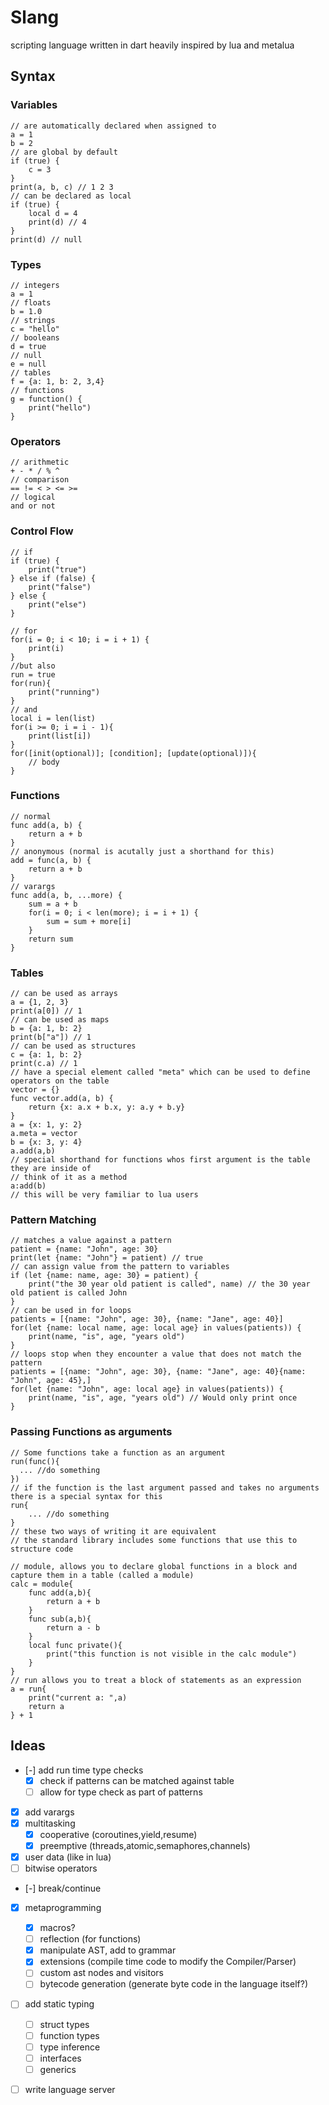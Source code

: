 # Slang
scripting language written in dart
heavily inspired by lua and metalua

## Syntax
### Variables
```slang
// are automatically declared when assigned to
a = 1
b = 2
// are global by default
if (true) {
    c = 3
}
print(a, b, c) // 1 2 3
// can be declared as local
if (true) {
    local d = 4
    print(d) // 4
}
print(d) // null
```
### Types
```slang
// integers
a = 1
// floats
b = 1.0
// strings
c = "hello"
// booleans
d = true
// null
e = null
// tables
f = {a: 1, b: 2, 3,4}
// functions
g = function() {
    print("hello")
}
```
### Operators
```slang
// arithmetic
+ - * / % ^
// comparison
== != < > <= >=
// logical
and or not
```
### Control Flow
```slang
// if
if (true) {
    print("true")
} else if (false) {
    print("false")
} else {
    print("else")
}

// for
for(i = 0; i < 10; i = i + 1) {
    print(i)
}
//but also
run = true
for(run){
    print("running")
}
// and
local i = len(list)
for(i >= 0; i = i - 1){
    print(list[i])
}
for([init(optional)]; [condition]; [update(optional)]){
    // body
}
```
### Functions
```slang
// normal
func add(a, b) {
    return a + b
}
// anonymous (normal is acutally just a shorthand for this)
add = func(a, b) {
    return a + b
}
// varargs
func add(a, b, ...more) {
    sum = a + b
    for(i = 0; i < len(more); i = i + 1) {
        sum = sum + more[i]
    }
    return sum
}
```
### Tables
```slang
// can be used as arrays
a = {1, 2, 3}
print(a[0]) // 1
// can be used as maps
b = {a: 1, b: 2}
print(b["a"]) // 1
// can be used as structures
c = {a: 1, b: 2}
print(c.a) // 1
// have a special element called "meta" which can be used to define operators on the table
vector = {}
func vector.add(a, b) {
    return {x: a.x + b.x, y: a.y + b.y}
}
a = {x: 1, y: 2}
a.meta = vector
b = {x: 3, y: 4}
a.add(a,b)
// special shorthand for functions whos first argument is the table they are inside of
// think of it as a method
a:add(b)
// this will be very familiar to lua users
```
### Pattern Matching
```slang
// matches a value against a pattern
patient = {name: "John", age: 30}
print(let {name: "John"} = patient) // true
// can assign value from the pattern to variables
if (let {name: name, age: 30} = patient) {
    print("the 30 year old patient is called", name) // the 30 year old patient is called John
}
// can be used in for loops
patients = [{name: "John", age: 30}, {name: "Jane", age: 40}]
for(let {name: local name, age: local age} in values(patients)) {
    print(name, "is", age, "years old")
}
// loops stop when they encounter a value that does not match the pattern
patients = [{name: "John", age: 30}, {name: "Jane", age: 40}{name: "John", age: 45},]
for(let {name: "John", age: local age} in values(patients)) {
    print(name, "is", age, "years old") // Would only print once
}
```
### Passing Functions as arguments
```slang
// Some functions take a function as an argument
run(func(){
  ... //do something  
})
// if the function is the last argument passed and takes no arguments there is a special syntax for this
run{
    ... //do something
}
// these two ways of writing it are equivalent
// the standard library includes some functions that use this to structure code

// module, allows you to declare global functions in a block and capture them in a table (called a module)
calc = module{
    func add(a,b){
        return a + b
    }
    func sub(a,b){
        return a - b
    }
    local func private(){
        print("this function is not visible in the calc module")
    }
}
// run allows you to treat a block of statements as an expression
a = run{
    print("current a: ",a)
    return a
} + 1
```


## Ideas
- [-] add run time type checks
    - [x] check if patterns can be matched against table
    - [ ] allow for type check as part of patterns
- [x] add varargs 
- [x] multitasking
    - [x] cooperative (coroutines,yield,resume)
    - [x] preemptive (threads,atomic,semaphores,channels)
- [x] user data (like in lua)
- [ ] bitwise operators
- [-] break/continue
- [x] metaprogramming
    - [x] macros?
    - [ ] reflection (for functions)
    - [x] manipulate AST, add to grammar
    - [x] extensions (compile time code to modify the Compiler/Parser)
    - [ ] custom ast nodes and visitors
    - [ ] bytecode generation (generate byte code in the language itself?)
- [ ] add static typing
    - [ ] struct types
    - [ ] function types
    - [ ] type inference
    - [ ] interfaces
    - [ ] generics
- [ ] write language server

